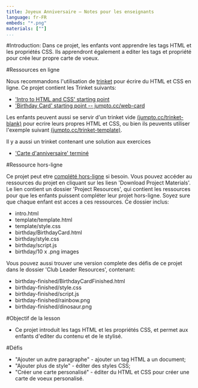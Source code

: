 ```yaml
---
title: Joyeux Anniversaire — Notes pour les enseignants
language: fr-FR
embeds: "*.png"
materials: [""]
...
```


#Introduction:
Dans ce projet, les enfants vont apprendre les tags HTML et les propriétés CSS. Ils apprendront également a editer les tags et propriété pour crée leur propre carte de voeux.

#Ressources en ligne

Nous recommandons l'utilisation de [trinket](https://trinket.io/) pour écrire du HTML et CSS en ligne. Ce projet contient les Trinket suivants:

+ ['Intro to HTML and CSS' starting point](https://trinket.io/html/850a678202)
+ ['Birthday Card' starting point  -- jumpto.cc/web-card](http://jumpto.cc/web-card)

Les enfants peuvent aussi se servir d'un trinket vide [(jumpto.cc/trinket-blank)](http://jumpto.cc/trinket-blank) pour ecrire leurs propres HTML et CSS, ou bien ils peuvents utiliser l'exemple suivant [(jumpto.cc/trinket-template)](http://jumpto.cc/trinket-template).

Il y a aussi un trinket contenant une solution aux exercices

+ ['Carte d'anniversaire' terminé](https://trinket.io/html/e996dc0380)

#Ressource hors-ligne

Ce projet peut etre [complété hors-ligne](../html-css.html) si besoin. Vous pouvez accéder au ressources du projet en cliquant sur les liesn 'Download Project Materials'. Le lien contient un dossier 'Project Resources', qui contient les ressources pour que les enfants puissent compléter leur projet hors-ligne. Soyez sure que chaque enfant est acces a ces ressources. Ce dossier inclus:

+ intro.html
+ template/template.html
+ template/style.css
+ birthday/BirthdayCard.html
+ birthday/style.css
+ birthday/script.js
+ birthday/10 x .png images

Vous pouvez aussi trouver une version complete des défis de ce projet dans le dossier 'Club Leader Resources', contenant:

+ birthday-finished/BirthdayCardFinished.html
+ birthday-finished/style.css
+ birthday-finished/script.js
+ birthday-finished/rainbow.png
+ birthday-finished/dinosaur.png

#Objectif de la lesson
+ Ce projet introduit les tags HTML et les propriétés CSS, et permet aux enfants d'editer du contenu et de le stylisé.

#Défis
+ "Ajouter un autre paragraphe" - ajouter un tag HTML a un document;
+ "Ajouter plus de style" - éditer des styles CSS;
+ "Créer une carte personalisé" - éditer du HTML et CSS pour créer une carte de voeux personalisé.
